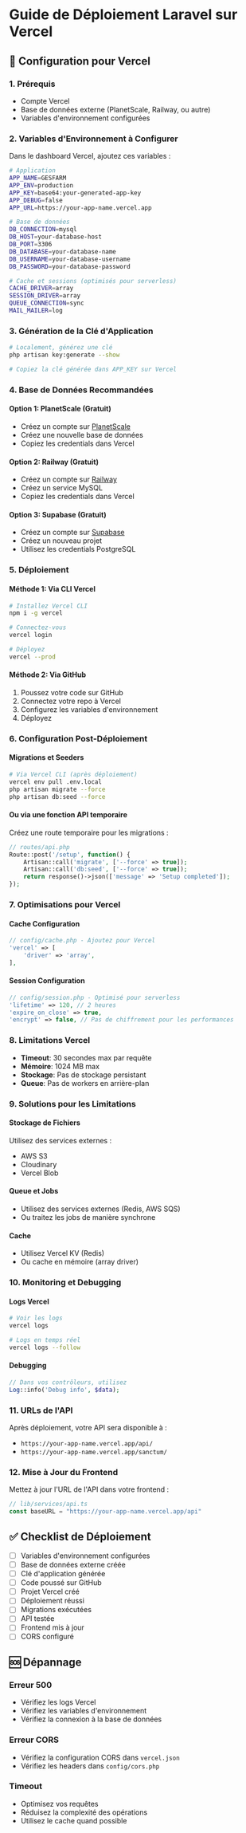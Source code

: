# Guide de Déploiement Laravel sur Vercel

## 🚀 Configuration pour Vercel

### 1. Prérequis
- Compte Vercel
- Base de données externe (PlanetScale, Railway, ou autre)
- Variables d'environnement configurées

### 2. Variables d'Environnement à Configurer

Dans le dashboard Vercel, ajoutez ces variables :

```bash
# Application
APP_NAME=GESFARM
APP_ENV=production
APP_KEY=base64:your-generated-app-key
APP_DEBUG=false
APP_URL=https://your-app-name.vercel.app

# Base de données
DB_CONNECTION=mysql
DB_HOST=your-database-host
DB_PORT=3306
DB_DATABASE=your-database-name
DB_USERNAME=your-database-username
DB_PASSWORD=your-database-password

# Cache et sessions (optimisés pour serverless)
CACHE_DRIVER=array
SESSION_DRIVER=array
QUEUE_CONNECTION=sync
MAIL_MAILER=log
```

### 3. Génération de la Clé d'Application

```bash
# Localement, générez une clé
php artisan key:generate --show

# Copiez la clé générée dans APP_KEY sur Vercel
```

### 4. Base de Données Recommandées

#### Option 1: PlanetScale (Gratuit)
- Créez un compte sur [PlanetScale](https://planetscale.com)
- Créez une nouvelle base de données
- Copiez les credentials dans Vercel

#### Option 2: Railway (Gratuit)
- Créez un compte sur [Railway](https://railway.app)
- Créez un service MySQL
- Copiez les credentials dans Vercel

#### Option 3: Supabase (Gratuit)
- Créez un compte sur [Supabase](https://supabase.com)
- Créez un nouveau projet
- Utilisez les credentials PostgreSQL

### 5. Déploiement

#### Méthode 1: Via CLI Vercel
```bash
# Installez Vercel CLI
npm i -g vercel

# Connectez-vous
vercel login

# Déployez
vercel --prod
```

#### Méthode 2: Via GitHub
1. Poussez votre code sur GitHub
2. Connectez votre repo à Vercel
3. Configurez les variables d'environnement
4. Déployez

### 6. Configuration Post-Déploiement

#### Migrations et Seeders
```bash
# Via Vercel CLI (après déploiement)
vercel env pull .env.local
php artisan migrate --force
php artisan db:seed --force
```

#### Ou via une fonction API temporaire
Créez une route temporaire pour les migrations :

```php
// routes/api.php
Route::post('/setup', function() {
    Artisan::call('migrate', ['--force' => true]);
    Artisan::call('db:seed', ['--force' => true]);
    return response()->json(['message' => 'Setup completed']);
});
```

### 7. Optimisations pour Vercel

#### Cache Configuration
```php
// config/cache.php - Ajoutez pour Vercel
'vercel' => [
    'driver' => 'array',
],
```

#### Session Configuration
```php
// config/session.php - Optimisé pour serverless
'lifetime' => 120, // 2 heures
'expire_on_close' => true,
'encrypt' => false, // Pas de chiffrement pour les performances
```

### 8. Limitations Vercel

- **Timeout**: 30 secondes max par requête
- **Mémoire**: 1024 MB max
- **Stockage**: Pas de stockage persistant
- **Queue**: Pas de workers en arrière-plan

### 9. Solutions pour les Limitations

#### Stockage de Fichiers
Utilisez des services externes :
- AWS S3
- Cloudinary
- Vercel Blob

#### Queue et Jobs
- Utilisez des services externes (Redis, AWS SQS)
- Ou traitez les jobs de manière synchrone

#### Cache
- Utilisez Vercel KV (Redis)
- Ou cache en mémoire (array driver)

### 10. Monitoring et Debugging

#### Logs Vercel
```bash
# Voir les logs
vercel logs

# Logs en temps réel
vercel logs --follow
```

#### Debugging
```php
// Dans vos contrôleurs, utilisez
Log::info('Debug info', $data);
```

### 11. URLs de l'API

Après déploiement, votre API sera disponible à :
- `https://your-app-name.vercel.app/api/`
- `https://your-app-name.vercel.app/sanctum/`

### 12. Mise à Jour du Frontend

Mettez à jour l'URL de l'API dans votre frontend :

```typescript
// lib/services/api.ts
const baseURL = "https://your-app-name.vercel.app/api"
```

## ✅ Checklist de Déploiement

- [ ] Variables d'environnement configurées
- [ ] Base de données externe créée
- [ ] Clé d'application générée
- [ ] Code poussé sur GitHub
- [ ] Projet Vercel créé
- [ ] Déploiement réussi
- [ ] Migrations exécutées
- [ ] API testée
- [ ] Frontend mis à jour
- [ ] CORS configuré

## 🆘 Dépannage

### Erreur 500
- Vérifiez les logs Vercel
- Vérifiez les variables d'environnement
- Vérifiez la connexion à la base de données

### Erreur CORS
- Vérifiez la configuration CORS dans `vercel.json`
- Vérifiez les headers dans `config/cors.php`

### Timeout
- Optimisez vos requêtes
- Réduisez la complexité des opérations
- Utilisez le cache quand possible
